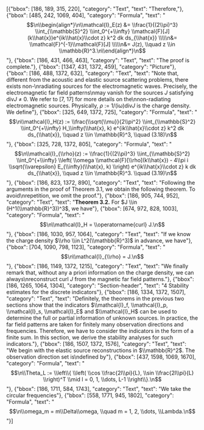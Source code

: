 [{"bbox": [186, 189, 315, 220], "category": "Text", "text": "Therefore,"}, {"bbox": [485, 242, 1069, 404], "category": "Formula", "text": "$$\n\\begin{align*}\n\\mathcal{I}_E(z) &= \\frac{1}{(2\\pi)^3} \\int_{\\mathbb{S}^2} \\int_0^{+\\infty} \\mathcal{F}[J](k\\hat{x})e^{ik\\hat{x}\\cdot z} k^2 dk ds_{\\hat{x}} \\\\\n&= \\mathcal{F}^{-1}\\mathcal{F}[J] \\\\\n&= J(z), \\quad z \\in \\mathbb{R}^3.\n\\end{align*}\n$$"}, {"bbox": [186, 431, 466, 463], "category": "Text", "text": "The proof is complete."}, {"bbox": [1347, 431, 1372, 459], "category": "Picture"}, {"bbox": [186, 488, 1372, 632], "category": "Text", "text": "Note that, different from the acoustic and elastic source scattering problems, there exists non-\nradiating sources for the electromagnetic waves. Precisely, the electromagnetic far field patterns\nmay vanish for the sources *J* satisfying div*J* ≠ 0. We refer to [7, 17] for more details on the\nnon-radiating electromagnetic sources. Physically, *ρ* := 1/(iω)div*J* is the charge density. We define"}, {"bbox": [325, 649, 1372, 725], "category": "Formula", "text": "$$\n\\mathcal{I}_H(z) := \\frac{\\sqrt{\\mu}}{2\\pi^2} \\int_{\\mathbb{S}^2} \\int_0^{+\\infty} H_\\infty(\\hat{x}, k) e^{ik\\hat{x}\\cdot z} k^2 dk ds_{\\hat{x}}, \\quad z \\in \\mathbb{R}^3, \\quad (3.18)\n$$"}, {"bbox": [325, 728, 1372, 805], "category": "Formula", "text": "$$\n\\mathcal{I}_{\\rho}(z) := \\frac{1}{(2\\pi)^3} \\int_{\\mathbb{S}^2} \\int_0^{+\\infty} \\left( \\omega \\mathcal{F}[\\rho](k\\hat{x}) - 4\\pi i \\sqrt{\\varepsilon} E_{\\infty}(\\hat{x}, k) \\right) e^{ik\\hat{x}\\cdot z} k dk ds_{\\hat{x}}, \\quad z \\in \\mathbb{R}^3. \\quad (3.19)\n$$"}, {"bbox": [186, 823, 1372, 890], "category": "Text", "text": "Following the arguments in the proof of Theorem 3.1, we obtain the following theorem. To avoid\nrepetition, we omit the proof."}, {"bbox": [186, 905, 744, 952], "category": "Text", "text": "**Theorem 3.2.** For $J \\in (H^1(\\mathbb{R}^3))^3$, we have"}, {"bbox": [674, 972, 828, 1003], "category": "Formula", "text": "$$\n\\mathcal{I}_H = \\operatorname{curl} J.\n$$"}, {"bbox": [186, 1030, 957, 1064], "category": "Text", "text": "If we know the charge density $\\rho \\in L^2(\\mathbb{R}^3)$ in advance, we have"}, {"bbox": [704, 1090, 798, 1123], "category": "Formula", "text": "$$\n\\mathcal{I}_{\\rho} = J.\n$$"}, {"bbox": [186, 1149, 1372, 1215], "category": "Text", "text": "We finally remark that, without any a priori information on the charge density, we can always\nreconstruct curl *J* from the magnetic far field patterns."}, {"bbox": [186, 1265, 1064, 1304], "category": "Section-header", "text": "4 Stability estimates for the discrete indicators"}, {"bbox": [186, 1334, 1372, 1507], "category": "Text", "text": "Definitely, the theorems in the previous two sections show that the indicators $\\mathcal{I}_f, \\mathcal{I}_p, \\mathcal{I}_s, \\mathcal{I}_E$ and $\\mathcal{I}_H$ can be used to determine the full or partial information of unknown sources. In practice, the far field patterns are taken for finitely many observation directions and frequencies. Therefore, we have to consider the indicators in the form of a finite sum. In this section, we derive the stability analyses for such indicators."}, {"bbox": [186, 1507, 1372, 1576], "category": "Text", "text": "We begin with the elastic source reconstructions in $\\mathbb{R}^2$. The observation direction set is\ndefined by"}, {"bbox": [437, 1598, 1069, 1670], "category": "Formula", "text": "$$\n\\Theta_L := \\left\\{ \\left( \\cos \\frac{2l\\pi}{L}, \\sin \\frac{2l\\pi}{L} \\right)^T \\mid l = 0, 1, \\dots, L-1 \\right\\}.\n$$"}, {"bbox": [186, 1711, 584, 1743], "category": "Text", "text": "We take the circular frequencies"}, {"bbox": [558, 1771, 945, 1802], "category": "Formula", "text": "$$\n\\omega_m = m\\Delta\\omega, \\quad m = 1, 2, \\dots, \\Lambda.\n$$"}]